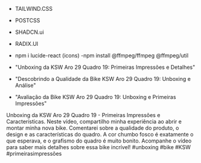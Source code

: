 - TAILWIND.CSS
- POSTCSS
- SHADCN.ui
- RADIX.UI
- npm i lucide-react (icons)
  -npm install @ffmpeg/ffmpeg @ffmpeg/util

- "Unboxing da KSW Aro 29 Quadro 19: Primeiras Impressões e Detalhes"
- "Descobrindo a Qualidade da Bike KSW Aro 29 Quadro 19: Unboxing e Análise"
- "Avaliação da Bike KSW Aro 29 Quadro 19: Unboxing e Primeiras Impressões"

Unboxing da KSW Aro 29 Quadro 19 - Primeiras Impressões e Características. Neste vídeo, compartilho minha experiência ao abrir e montar minha nova bike. Comentarei sobre a qualidade do produto, o design e as características do quadro. A cor chumbo fosco é exatamente o que esperava, e o grafismo do quadro é muito bonito. Acompanhe o vídeo para saber mais detalhes sobre essa bike incrível! #unboxing #bike #KSW #primeirasimpressões
